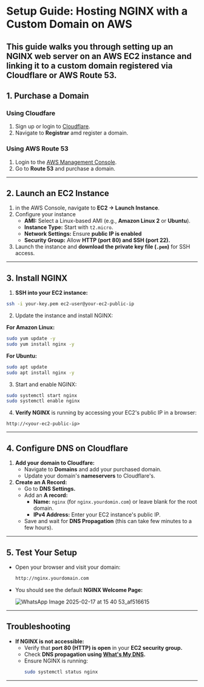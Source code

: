 # Setup Guide: Hosting NGINX with a Custom Domain on AWS

This guide walks you through setting up an NGINX web server on an AWS EC2 instance and linking it to a custom domain registered via Cloudflare or AWS Route 53.
---

## 1. **Purchase a Domain** 
### Using Cloudfare
1. Sign up or login to [Cloudflare](https://www.cloudflare.com/).
2. Navigate to **Registrar** amd register a domain.

### **Using AWS Route 53**
1. Login to the [AWS Management Console](https://aws.amazon.com/console/).
2. Go to **Route 53** and purchase a domain.
---

## 2. **Launch an EC2 Instance**
1. in the AWS Console, navigate to **EC2 → Launch Instance**.
2. Configure your instance
   -  **AMI:** Select a Linux-based AMI (e.g., **Amazon Linux 2** or **Ubuntu**).
   -  **Instance Type:** Start with `t2.micro`.
   -  **Network Settings:** Ensure **public IP is enabled**
   -  **Security Group:** Allow **HTTP (port 80)  and SSH (port 22).**
3. Launch the instance and **download the private key file (`.pem`)** for SSH access.
---

## 3. **Install NGINX**
1. **SSH into your EC2 instance:**
  ```bash
  ssh -i your-key.pem ec2-user@your-ec2-public-ip

  ```
2. Update the instance and install NGINX:
   
**For Amazon Linux:**
```bash
sudo yum update -y
sudo yum install nginx -y
```

**For Ubuntu:**
```bash
sudo apt update
sudo apt install nginx -y
```

3. Start and enable NGINX:
```bash
sudo systemctl start nginx
sudo systemctl enable nginx
```

4. **Verify NGINX** is running by accessing your EC2's public IP in a browser:
```ccp
http://<your-ec2-public-ip>
```
---

## 4. **Configure DNS on Cloudflare**
1. **Add your domain to Cloudfare:**
     - Navigate to **Domains** and add your purchased domain.
     - Update your domain's **nameservers** to Cloudflare's.
2. **Create an A Record:**
     - Go to **DNS Settings.**
     - Add an **A record:**
          - **Name:** `nginx` (for `nginx.yourdomin.com`) or leave blank for the root domain.
          - **IPv4 Address:** Enter your EC2 instance's public IP.
     - Save and wait for **DNS Propagation** (this can take few minutes to a few hours).
  
---

## 5. Test Your Setup
- Open your browser and visit your domain:
  ```bash
  http://nginx.yourdomain.com
  ```
- You should see the default **NGINX Welcome Page:**

  ![WhatsApp Image 2025-02-17 at 15 40 53_af516615](https://github.com/user-attachments/assets/7ea241d0-1377-45a4-9551-974b1b63b2fc)

---

## Troubleshooting
- **If NGINX is not accessible:**
     - Verify that **port 80 (HTTP) is open** in your **EC2 security group.**
     - Check **DNS propagation using [What's My DNS](https://www.whatsmydns.net/).**
     - Ensure NGINX is running:
       ```bash
       sudo systemctl status nginx

       ```

---


